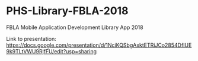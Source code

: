 # PHS-Library-FBLA-2018
FBLA Mobile Application Development Library App 2018

Link to presentation:
https://docs.google.com/presentation/d/1NciKQSbgAxktETRiJCo2854DfIUE9k9TLtVWU9RjfFU/edit?usp=sharing
